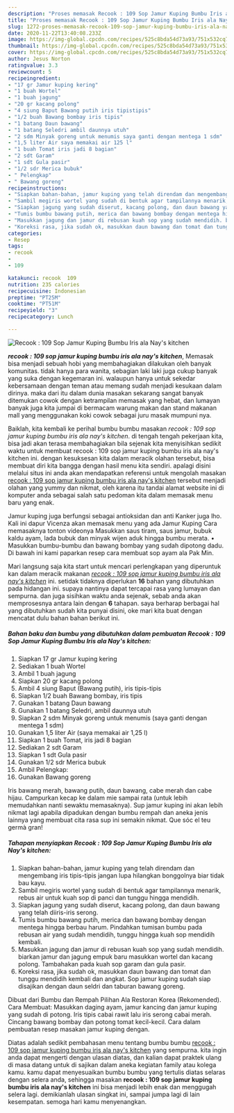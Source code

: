 ```yaml
---
description: "Proses memasak Recook : 109 Sop Jamur Kuping Bumbu Iris ala Nay&amp;#39;s kitchen, Enak Banget"
title: "Proses memasak Recook : 109 Sop Jamur Kuping Bumbu Iris ala Nay&amp;#39;s kitchen, Enak Banget"
slug: 1272-proses-memasak-recook-109-sop-jamur-kuping-bumbu-iris-ala-nay-and-39-s-kitchen-enak-banget
date: 2020-11-22T13:40:08.233Z
image: https://img-global.cpcdn.com/recipes/525c8bda54d73a93/751x532cq70/recook-109-sop-jamur-kuping-bumbu-iris-ala-nays-kitchen-foto-resep-utama.jpg
thumbnail: https://img-global.cpcdn.com/recipes/525c8bda54d73a93/751x532cq70/recook-109-sop-jamur-kuping-bumbu-iris-ala-nays-kitchen-foto-resep-utama.jpg
cover: https://img-global.cpcdn.com/recipes/525c8bda54d73a93/751x532cq70/recook-109-sop-jamur-kuping-bumbu-iris-ala-nays-kitchen-foto-resep-utama.jpg
author: Jesus Norton
ratingvalue: 3.3
reviewcount: 5
recipeingredient:
- "17 gr Jamur kuping kering"
- "1 buah Wortel"
- "1 buah jagung"
- "20 gr kacang polong"
- "4 siung Baput Bawang putih iris tipistipis"
- "1/2 buah Bawang bombay iris tipis"
- "1 batang Daun bawang"
- "1 batang Seledri ambil daunnya utuh"
- "2 sdm Minyak goreng untuk menumis saya ganti dengan mentega 1 sdm"
- "1,5 liter Air saya memakai air 125 l"
- "1 buah Tomat iris jadi 8 bagian"
- "2 sdt Garam"
- "1 sdt Gula pasir"
- "1/2 sdr Merica bubuk"
- " Pelengkap"
- " Bawang goreng"
recipeinstructions:
- "Siapkan bahan-bahan, jamur kuping yang telah direndam dan mengembang iris tipis-tipis jangan lupa hilangkan bonggolnya biar tidak bau kayu."
- "Sambil megiris wortel yang sudah di bentuk agar tampilannya menarik, rebus air untuk kuah sop di panci dan tunggu hingga mendidih."
- "Siapkan jagung yang sudah diserut, kacang polong, dan daun bawang yang telah diiris-iris serong."
- "Tumis bumbu bawang putih, merica dan bawang bombay dengan mentega hingga berbau harum. Pindahkan tumisan bumbu pada rebusan air yang sudah mendidih, tunggu hingga kuah sop mendidih kembali."
- "Masukkan jagung dan jamur di rebusan kuah sop yang sudah mendidih. biarkan jamur dan jagung empuk baru masukkan wortel dan kacang polong. Tambahakan pada kuah sop garam dan gula pasir."
- "Koreksi rasa, jika sudah ok, masukkan daun bawang dan tomat dan tunggu mendidih kembali dan angkat. Sop jamur kuping sudah siap disajikan dengan daun seldri dan taburan bawang goreng."
categories:
- Resep
tags:
- recook
- 
- 109

katakunci: recook  109 
nutrition: 235 calories
recipecuisine: Indonesian
preptime: "PT25M"
cooktime: "PT51M"
recipeyield: "3"
recipecategory: Lunch

---
```



![Recook : 109 Sop Jamur Kuping Bumbu Iris ala Nay&#39;s kitchen](https://img-global.cpcdn.com/recipes/525c8bda54d73a93/751x532cq70/recook-109-sop-jamur-kuping-bumbu-iris-ala-nays-kitchen-foto-resep-utama.jpg)

<b><i>recook : 109 sop jamur kuping bumbu iris ala nay&#39;s kitchen</i></b>, Memasak bisa menjadi sebuah hobi yang membahagiakan dilakukan oleh banyak komunitas. tidak hanya para wanita, sebagian laki laki juga cukup banyak yang suka dengan kegemaran ini. walaupun hanya untuk sekedar kebersamaan dengan teman atau memang sudah menjadi kesukaan dalam dirinya. maka dari itu dalam dunia masakan sekarang sangat banyak ditemukan cowok dengan ketrampilan memasak yang hebat, dan lumayan banyak juga kita jumpai di bermacam warung makan dan stand makanan mall yang menggunakan koki cowok sebagai juru masak mumpuni nya.

Baiklah, kita kembali ke perihal bumbu bumbu masakan <i>recook : 109 sop jamur kuping bumbu iris ala nay&#39;s kitchen</i>. di tengah tengah pekerjaan kita, bisa jadi akan terasa membahagiakan bila sejenak kita menyisihkan sedikit waktu untuk membuat recook : 109 sop jamur kuping bumbu iris ala nay&#39;s kitchen ini. dengan kesuksesan kita dalam meracik olahan tersebut, bisa membuat diri kita bangga dengan hasil menu kita sendiri. apalagi disini melalui situs ini anda akan mendapatkan referensi untuk mengolah masakan <u>recook : 109 sop jamur kuping bumbu iris ala nay&#39;s kitchen</u> tersebut menjadi olahan yang yummy dan nikmat, oleh karena itu tandai alamat website ini di komputer anda sebagai salah satu pedoman kita dalam memasak menu baru yang enak.

Jamur kuping juga berfungsi sebagai antioksidan dan anti Kanker juga lho. Kali ini dapur Vicenza akan memasak menu yang ada Jamur Kuping Cara memasaknya tonton videonya Masukkan saus tiram, saus jamur, bubuk kaldu ayam, lada bubuk dan minyak wijen aduk hingga bumbu merata. • Masukkan bumbu-bumbu dan bawang bombay yang sudah dipotong dadu. Di bawah ini kami paparkan resep cara membuat sop ayam ala Pak Min.


Mari langsung saja kita start untuk mencari perlengkapan yang diperuntuk kan dalam meracik makanan <u><i>recook : 109 sop jamur kuping bumbu iris ala nay&#39;s kitchen</i></u> ini. setidak tidaknya diperlukan <b>16</b> bahan yang dibutuhkan pada hidangan ini. supaya nantinya dapat tercapai rasa yang lumayan dan sempurna. dan juga sisihkan waktu anda sejenak, sebab anda akan memprosesnya antara lain dengan <b>6</b> tahapan. saya berharap berbagai hal yang dibutuhkan sudah kita punyai disini, oke mari kita buat dengan mencatat dulu bahan bahan berikut ini.

<!--inarticleads1-->

##### Bahan baku dan bumbu yang dibutuhkan dalam pembuatan Recook : 109 Sop Jamur Kuping Bumbu Iris ala Nay&#39;s kitchen:

1. Siapkan 17 gr Jamur kuping kering
1. Sediakan 1 buah Wortel
1. Ambil 1 buah jagung
1. Siapkan 20 gr kacang polong
1. Ambil 4 siung Baput (Bawang putih), iris tipis-tipis
1. Siapkan 1/2 buah Bawang bombay, iris tipis
1. Gunakan 1 batang Daun bawang
1. Gunakan 1 batang Seledri, ambil daunnya utuh
1. Siapkan 2 sdm Minyak goreng untuk menumis (saya ganti dengan mentega 1 sdm)
1. Gunakan 1,5 liter Air (saya memakai air 1,25 l)
1. Siapkan 1 buah Tomat, iris jadi 8 bagian
1. Sediakan 2 sdt Garam
1. Siapkan 1 sdt Gula pasir
1. Gunakan 1/2 sdr Merica bubuk
1. Ambil  Pelengkap:
1. Gunakan  Bawang goreng


Iris bawang merah, bawang putih, daun bawang, cabe merah dan cabe hijau. Campurkan kecap ke dalam mie sampai rata (untuk lebih memudahkan nanti sewaktu memasaknya). Sup jamur kuping ini akan lebih nikmat lagi apabila dipadukan dengan bumbu rempah dan aneka jenis lainnya yang membuat cita rasa sup ini semakin nikmat. Que sóc el teu germà gran! 

<!--inarticleads2-->

##### Tahapan menyiapkan Recook : 109 Sop Jamur Kuping Bumbu Iris ala Nay&#39;s kitchen:

1. Siapkan bahan-bahan, jamur kuping yang telah direndam dan mengembang iris tipis-tipis jangan lupa hilangkan bonggolnya biar tidak bau kayu.
1. Sambil megiris wortel yang sudah di bentuk agar tampilannya menarik, rebus air untuk kuah sop di panci dan tunggu hingga mendidih.
1. Siapkan jagung yang sudah diserut, kacang polong, dan daun bawang yang telah diiris-iris serong.
1. Tumis bumbu bawang putih, merica dan bawang bombay dengan mentega hingga berbau harum. Pindahkan tumisan bumbu pada rebusan air yang sudah mendidih, tunggu hingga kuah sop mendidih kembali.
1. Masukkan jagung dan jamur di rebusan kuah sop yang sudah mendidih. biarkan jamur dan jagung empuk baru masukkan wortel dan kacang polong. Tambahakan pada kuah sop garam dan gula pasir.
1. Koreksi rasa, jika sudah ok, masukkan daun bawang dan tomat dan tunggu mendidih kembali dan angkat. Sop jamur kuping sudah siap disajikan dengan daun seldri dan taburan bawang goreng.


Dibuat dari Bumbu dan Rempah Pilihan Ala Restoran Korea (Rekomended). Cara Membuat: Masukkan daging ayam, jamur kancing dan jamur kuping yang sudah di potong. Iris tipis cabai rawit lalu iris serong cabai merah. Cincang bawang bombay dan potong tomat kecil-kecil. Cara dalam pembuatan resep masakan jamur kuping dengan. 

Diatas adalah sedikit pembahasan menu tentang bumbu bumbu <u>recook : 109 sop jamur kuping bumbu iris ala nay&#39;s kitchen</u> yang sempurna. kita ingin anda dapat mengerti dengan ulasan diatas, dan kalian dapat praktek ulang di masa datang untuk di sajikan dalam aneka kegiatan family atau kolega kamu. kamu dapat menyesuaikan bumbu bumbu yang tertulis diatas selaras dengan selera anda, sehingga masakan <b>recook : 109 sop jamur kuping bumbu iris ala nay&#39;s kitchen</b> ini bisa menjadi lebih enak dan menggugah selera lagi. demikianlah ulasan singkat ini, sampai jumpa lagi di lain kesempatan. semoga hari kamu menyenangkan.
